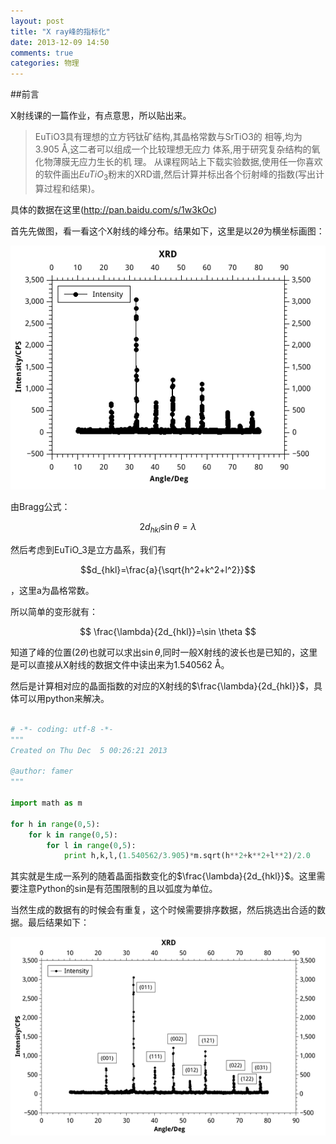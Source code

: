 ```yaml
---
layout: post
title: "X ray峰的指标化"
date: 2013-12-09 14:50
comments: true
categories: 物理
---
```


##前言

X射线课的一篇作业，有点意思，所以贴出来。

>EuTiO3具有理想的立方钙钛矿结构,其晶格常数与SrTiO3的
相等,均为3.905 Å,这二者可以组成一个比较理想无应力
体系,用于研究复杂结构的氧化物薄膜无应力生长的机
理。
>从课程网站上下载实验数据,使用任一你喜欢的软件画出$EuTiO_3$粉末的XRD谱,然后计算并标出各个衍射峰的指数(写出计算过程和结果)。

具体的数据在这里(http://pan.baidu.com/s/1w3kOc)

<!--more-->

首先先做图，看一看这个X射线的峰分布。结果如下，这里是以$2 \theta$为横坐标画图：

![tu1](/images/Xray/XRD.png)

由Bragg公式：

$$
2 d_{hkl} \sin \theta = \lambda
$$

然后考虑到EuTiO_3是立方晶系，我们有 

$$d_{hkl}=\frac{a}{\sqrt{h^2+k^2+l^2}}$$ 

，这里a为晶格常数。

所以简单的变形就有：

$$
\frac{\lambda}{2d_{hkl}}=\sin \theta
$$

知道了峰的位置($2\theta$)也就可以求出$\sin \theta$,同时一般X射线的波长也是已知的，这里是可以直接从X射线的数据文件中读出来为$1.540562$ Å。

然后是计算相对应的晶面指数的对应的X射线的$\frac{\lambda}{2d_{hkl}}$，具体可以用python来解决。

```python

# -*- coding: utf-8 -*-
"""
Created on Thu Dec  5 00:26:21 2013

@author: famer
"""

import math as m

for h in range(0,5):
    for k in range(0,5):
        for l in range(0,5):
        	print h,k,l,(1.540562/3.905)*m.sqrt(h**2+k**2+l**2)/2.0

```

其实就是生成一系列的随着晶面指数变化的$\frac{\lambda}{2d_{hkl}}$。这里需要注意Python的sin是有范围限制的且以弧度为单位。

当然生成的数据有的时候会有重复，这个时候需要排序数据，然后挑选出合适的数据。最后结果如下：

![tu1](/images/Xray/Graph4.png)


